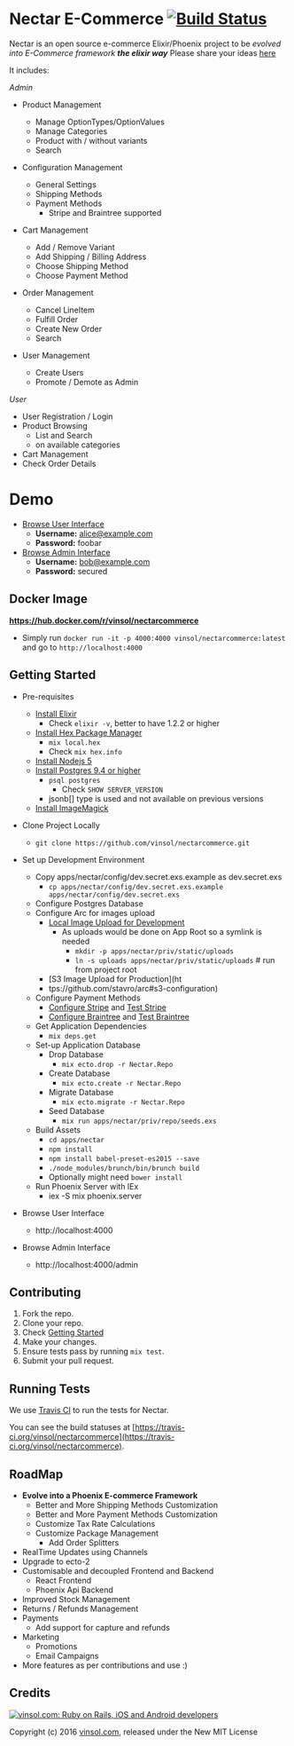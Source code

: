 Nectar E-Commerce [![Build Status](https://travis-ci.org/vinsol/nectarcommerce.svg?branch=master)](https://travis-ci.org/vinsol/nectarcommerce)
=================

Nectar is an open source e-commerce Elixir/Phoenix project to be _evolved into E-Commerce framework **the elixir way**_
Please share your ideas [here](https://github.com/vinsol/nectarcommerce/issues/44)

It includes:

*Admin*

- Product Management
  - Manage OptionTypes/OptionValues
  - Manage Categories
  - Product with / without variants
  - Search

- Configuration Management
  - General Settings
  - Shipping Methods
  - Payment Methods
    - Stripe and Braintree supported

- Cart Management
  - Add / Remove Variant
  - Add Shipping / Billing Address
  - Choose Shipping Method
  - Choose Payment Method

- Order Management
  - Cancel LineItem
  - Fulfill Order
  - Create New Order
  - Search

- User Management
  - Create Users
  - Promote / Demote as Admin

*User*

- User Registration / Login
- Product Browsing
  - List and Search
  - on available categories
- Cart Management
- Check Order Details

Demo
==============
- [Browse User Interface](http://nectarcommerce.vinsol.com/)
  - **Username:** alice@example.com
  - **Password:** foobar
- [Browse Admin Interface](http://nectarcommerce.vinsol.com/admin)
  - **Username:** bob@example.com
  - **Password:** secured

Docker Image
---------------
**https://hub.docker.com/r/vinsol/nectarcommerce**

- Simply run `docker run -it -p 4000:4000 vinsol/nectarcommerce:latest` and go to `http://localhost:4000`

Getting Started
---------------

- Pre-requisites
  - [Install Elixir](http://elixir-lang.org/install.html)
    - Check `elixir -v`, better to have 1.2.2 or higher
  - [Install Hex Package Manager](https://hex.pm/docs/usage)
    - `mix local.hex`
    - Check `mix hex.info`
  - [Install Nodejs 5](https://nodejs.org/en/download/package-manager/)
  - [Install Postgres 9.4 or higher](https://wiki.postgresql.org/wiki/Detailed_installation_guides)
    - `psql postgres`
      - Check `SHOW SERVER_VERSION`
    - jsonb[] type is used and not available on previous versions
  - [Install ImageMagick](http://www.imagemagick.org/script/binary-releases.php)


- Clone Project Locally
  - `git clone https://github.com/vinsol/nectarcommerce.git`
- Set up Development Environment
  - Copy apps/nectar/config/dev.secret.exs.example as dev.secret.exs
    - `cp apps/nectar/config/dev.secret.exs.example apps/nectar/config/dev.secret.exs`
  - Configure Postgres Database
  - Configure Arc for images upload
    - [Local Image Upload for Development](https://github.com/stavro/arc#local-configuration)
      - As uploads would be done on App Root so a symlink is needed
        - `mkdir -p apps/nectar/priv/static/uploads`
        - `ln -s uploads apps/nectar/priv/static/uploads` # run from project root
    - [S3 Image Upload for Production](ht
    - tps://github.com/stavro/arc#s3-configuration)
  - Configure Payment Methods
    - [Configure Stripe](http://www.larryullman.com/2012/11/07/creating-a-stripe-payments-test-account/) and [Test Stripe](https://stripe.com/docs/testing)
    - [Configure Braintree](https://articles.braintreepayments.com/control-panel/important-gateway-credentials) and [Test Braintree](https://developers.braintreepayments.com/reference/general/testing/ruby)
  - Get Application Dependencies
    - `mix deps.get`
  - Set-up Application Database
    - Drop Database
      - `mix ecto.drop -r Nectar.Repo`
    - Create Database
      - `mix ecto.create -r Nectar.Repo`
    - Migrate Database
      - `mix ecto.migrate -r Nectar.Repo`
    - Seed Database
      - `mix run apps/nectar/priv/repo/seeds.exs`
  - Build Assets
    - `cd apps/nectar`
    - `npm install`
    - `npm install babel-preset-es2015 --save`
    - `./node_modules/brunch/bin/brunch build`
    - Optionally might need `bower install`
  - Run Phoenix Server with IEx
    - iex -S mix phoenix.server
- Browse User Interface
  - http://localhost:4000
- Browse Admin Interface
  - http://localhost:4000/admin

Contributing
------------

1. Fork the repo.
2. Clone your repo.
3. Check [Getting Started](#getting-started)
4. Make your changes.
5. Ensure tests pass by running `mix test`.
7. Submit your pull request.

Running Tests
-------------

We use [Travis CI](https://travis-ci.org/) to run the tests for Nectar.

You can see the build statuses at [https://travis-ci.org/vinsol/nectarcommerce](https://travis-ci.org/vinsol/nectarcommerce).

RoadMap
-------

- **Evolve into a Phoenix E-commerce Framework**
  - Better and More Shipping Methods Customization
  - Better and More Payment Methods Customization
  - Customize Tax Rate Calculations
  - Customize Package Management
    - Add Order Splitters
- RealTime Updates using Channels
- Upgrade to ecto-2
- Customisable and decoupled Frontend and Backend
  - React Frontend
  - Phoenix Api Backend
- Improved Stock Management
- Returns / Refunds Management
- Payments
  - Add support for capture and refunds
- Marketing
  - Promotions
  - Email Campaigns
- More features as per contributions and use :)

Credits
-------

[![vinsol.com: Ruby on Rails, iOS and Android developers](http://vinsol.com/vin_logo.png "Ruby on Rails, iOS and Android developers")](http://vinsol.com)

Copyright (c) 2016 [vinsol.com](http://vinsol.com "Ruby on Rails, iOS and Android developers"), released under the New MIT License
